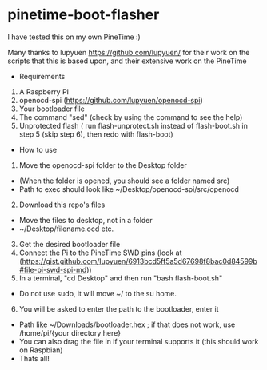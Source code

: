 # pinetime-boot-flasher
I have tested this on my own PineTime :)

Many thanks to lupyuen https://github.com/lupyuen/ for their work on the scripts that this is based upon, and their extensive work on the PineTime

* Requirements
1. A Raspberry PI
2. openocd-spi (https://github.com/lupyuen/openocd-spi)
3. Your bootloader file
4. The command "sed" (check by using the command to see the help)
5. Unprotected flash ( run flash-unprotect.sh instead of flash-boot.sh in step 5 (skip step 6), then redo with flash-boot)

* How to use
1. Move the openocd-spi folder to the Desktop folder
* (When the folder is opened, you should see a folder named src)
* Path to exec should look like ~/Desktop/openocd-spi/src/openocd
2. Download this repo's files
* Move the files to desktop, not in a folder
* ~/Desktop/filename.ocd etc.
3. Get the desired bootloader file
4. Connect the Pi to the PineTime SWD pins (look at (https://gist.github.com/lupyuen/6913bcd5ff5a5d67698f8bac0d84599b#file-pi-swd-spi-md))
5. In a terminal, "cd Desktop" and then run "bash flash-boot.sh"
* Do not use sudo, it will move ~/ to the su home.
6. You will be asked to enter the path to the bootloader, enter it
* Path like ~/Downloads/bootloader.hex ; if that does not work, use /home/pi/{your directory here}
* You can also drag the file in if your terminal supports it (this should work on Raspbian)
* Thats all!
